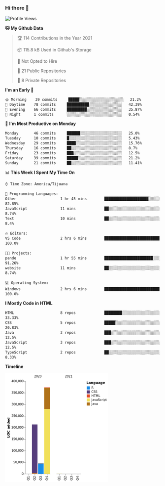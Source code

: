 ### Hi there 👋

<!--START_SECTION:waka-->
![Profile Views](http://img.shields.io/badge/Profile%20Views-14-blue)

**🐱 My Github Data** 

> 🏆 114 Contributions in the Year 2021
 > 
> 📦 115.8 kB Used in Github's Storage 
 > 
> 🚫 Not Opted to Hire
 > 
> 📜 21 Public Repositories 
 > 
> 🔑 8 Private Repositories  
 > 
**I'm an Early 🐤** 

```text
🌞 Morning    39 commits     █████░░░░░░░░░░░░░░░░░░░░   21.2% 
🌆 Daytime    78 commits     ██████████░░░░░░░░░░░░░░░   42.39% 
🌃 Evening    66 commits     █████████░░░░░░░░░░░░░░░░   35.87% 
🌙 Night      1 commits      ░░░░░░░░░░░░░░░░░░░░░░░░░   0.54%

```
📅 **I'm Most Productive on Monday** 

```text
Monday       46 commits     ██████░░░░░░░░░░░░░░░░░░░   25.0% 
Tuesday      10 commits     █░░░░░░░░░░░░░░░░░░░░░░░░   5.43% 
Wednesday    29 commits     ████░░░░░░░░░░░░░░░░░░░░░   15.76% 
Thursday     16 commits     ██░░░░░░░░░░░░░░░░░░░░░░░   8.7% 
Friday       23 commits     ███░░░░░░░░░░░░░░░░░░░░░░   12.5% 
Saturday     39 commits     █████░░░░░░░░░░░░░░░░░░░░   21.2% 
Sunday       21 commits     ██░░░░░░░░░░░░░░░░░░░░░░░   11.41%

```


📊 **This Week I Spent My Time On** 

```text
⌚︎ Time Zone: America/Tijuana

💬 Programming Languages: 
Other                    1 hr 45 mins        ████████████████████░░░░░   82.85% 
JavaScript               11 mins             ██░░░░░░░░░░░░░░░░░░░░░░░   8.74% 
Text                     10 mins             ██░░░░░░░░░░░░░░░░░░░░░░░   8.4%

🔥 Editors: 
VS Code                  2 hrs 6 mins        █████████████████████████   100.0%

🐱‍💻 Projects: 
pande                    1 hr 55 mins        ██████████████████████░░░   91.26% 
website                  11 mins             ██░░░░░░░░░░░░░░░░░░░░░░░   8.74%

💻 Operating System: 
Windows                  2 hrs 6 mins        █████████████████████████   100.0%

```

**I Mostly Code in HTML** 

```text
HTML                     8 repos             ████████░░░░░░░░░░░░░░░░░   33.33% 
CSS                      5 repos             █████░░░░░░░░░░░░░░░░░░░░   20.83% 
Java                     3 repos             ███░░░░░░░░░░░░░░░░░░░░░░   12.5% 
JavaScript               3 repos             ███░░░░░░░░░░░░░░░░░░░░░░   12.5% 
TypeScript               2 repos             ██░░░░░░░░░░░░░░░░░░░░░░░   8.33%

```


**Timeline**

![Chart not found](https://raw.githubusercontent.com/Aarushi-Pandey/Aarushi-Pandey/main/charts/bar_graph.png) 


<!--END_SECTION:waka-->
